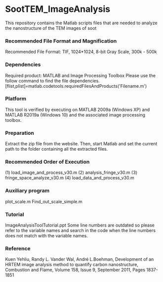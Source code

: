 # SootTEM_ImageAnalysis
This repository contains the Matlab scripts files that are needed to analyze the nanostructure of the TEM images of soot 

### Recommended File Format and Magnification
Recommended File Format: TIF, 1024*1024, 8-bit Gray Scale, 300k - 500k 

### Dependencies
Required product: MATLAB and Image Processing Toolbox 
Please use the follow command to find the file dependencies. 
[flist,plist]=matlab.codetools.requiredFilesAndProducts('Filename.m')

### Platform 
This tool is verified by executing on MATLAB 2009a (Windows XP) and MATLAB R2019a (Windows 10) and the associated image processing toolbox. 

### Preparation
Extract the zip file from the website. Then, start Matlab and set the current path to the folder containing all the extracted files. 

### Recommended Order of Execution
(1) load_image_and_process_v30.m 
(2) analysis_fringe_v30.m
(3) fringe_space_analyze_v30.m
(4) load_data_and_process_v30.m 

### Auxiliary program
plot_scale.m
Find_out_scale_simple.m

### Tutorial
ImageAnalysisToolTutorial.ppt
Some line numbers are outdated so please refer to the variable names and search in the code when the line numbers does not match with the variable names. 

### Reference
Kuen Yehliu, Randy L. Vander Wal, André L.Boehman, Development of an HRTEM image analysis method to quantify carbon nanostructure, Combustion and Flame, Volume 158, Issue 9, September 2011, Pages 1837-1851
